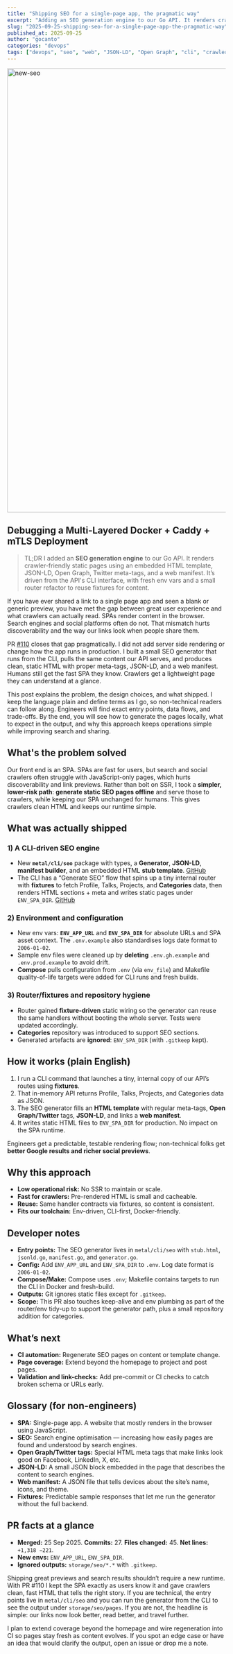 ```yaml
---
title: "Shipping SEO for a single-page app, the pragmatic way"
excerpt: "Adding an SEO generation engine to our Go API. It renders crawler-friendly static pages using an embedded HTML template, JSON-LD, Open Graph and Twitter meta tags, and a web manifest."
slug: "2025-09-25-shipping-seo-for-a-single-page-app-the-pragmatic-way"
published_at: 2025-09-25
author: "gocanto"
categories: "devops"
tags: ["devops", "seo", "web", "JSON-LD", "Open Graph", "cli", "crawlers"]
---
```


<img width="1536" height="1024" alt="new-seo" src="https://github.com/user-attachments/assets/12848e3f-baef-4c93-a050-61574a756f13" />


## Debugging a Multi-Layered Docker + Caddy + mTLS Deployment

> TL;DR
> I added an **SEO generation engine** to our Go API. It renders crawler-friendly static pages using an embedded HTML template, JSON-LD, Open Graph, Twitter meta-tags, and a web manifest. 
> It’s driven from the API's CLI interface, with fresh env vars and a small router refactor to reuse fixtures for content.

If you have ever shared a link to a single page app and seen a blank or generic preview, you have met the gap between great user experience and what crawlers can actually read. 
SPAs render content in the browser. Search engines and social platforms often do not. That mismatch hurts discoverability and the way our links look when people share them.

PR [#110](https://github.com/oullin/api/pull/110) closes that gap pragmatically. I did not add server side rendering or change how the app runs in production. 
I built a small SEO generator that runs from the CLI, pulls the same content our API serves, and produces clean, static HTML with proper meta-tags, JSON-LD, and a web manifest. 
Humans still get the fast SPA they know. Crawlers get a lightweight page they can understand at a glance.

This post explains the problem, the design choices, and what shipped. I keep the language plain and define terms as I go, so non-technical readers can follow along. 
Engineers will find exact entry points, data flows, and trade-offs. By the end, you will see how to generate the pages locally, what to expect in the output, and why 
this approach keeps operations simple while improving search and sharing.


## What's the problem solved

Our front end is an SPA. SPAs are fast for users, but search and social crawlers often struggle with JavaScript-only pages, 
which hurts discoverability and link previews. Rather than bolt on SSR, I took a **simpler, lower-risk path**: **generate static 
SEO pages offline** and serve those to crawlers, while keeping our SPA unchanged for humans. This gives crawlers clean HTML and keeps our runtime simple.

## What was actually shipped

### 1) A CLI-driven SEO engine

-   New **`metal/cli/seo`** package with types, a **Generator**, **JSON-LD**, **manifest builder**, and an embedded HTML **stub template**. [GitHub](https://github.com/oullin/api/pull/110)
-   The CLI has a “Generate SEO” flow that spins up a tiny internal router with **fixtures** to fetch Profile, Talks, Projects, and **Categories** data, then renders HTML sections + meta and writes static pages under `ENV_SPA_DIR`. [GitHub](https://github.com/oullin/web/pull/64/files)


### 2) Environment and configuration

-   New env vars: **`ENV_APP_URL`** and **`ENV_SPA_DIR`** for absolute URLs and SPA asset context. The `.env.example` also standardises logs date format to `2006-01-02`.
-   Sample env files were cleaned up by **deleting** `.env.gh.example` and `.env.prod.example` to avoid drift.
-   **Compose** pulls configuration from `.env` (via `env_file`) and Makefile quality-of-life targets were added for CLI runs and fresh builds.


### 3) Router/fixtures and repository hygiene

-   Router gained **fixture-driven** static wiring so the generator can reuse the same handlers without booting the whole server. Tests were updated accordingly.
-   **Categories** repository was introduced to support SEO sections.
-   Generated artefacts are **ignored**: `ENV_SPA_DIR` (with `.gitkeep` kept).

## How it works (plain English)

1.  I run a CLI command that launches a tiny, internal copy of our API’s routes using **fixtures**.
2.  That in-memory API returns Profile, Talks, Projects, and Categories data as JSON.
3.  The SEO generator fills an **HTML template** with regular meta-tags, **Open Graph/Twitter** tags, **JSON-LD**, and links a **web manifest**.
4.  It writes static HTML files to `ENV_SPA_DIR` for production. No impact on the SPA runtime.

Engineers get a predictable, testable rendering flow; non-technical folks get **better Google results and richer social previews**.

## Why this approach

-   **Low operational risk:** No SSR to maintain or scale.
-   **Fast for crawlers:** Pre-rendered HTML is small and cacheable.
-   **Reuse:** Same handler contracts via fixtures, so content is consistent.
-   **Fits our toolchain:** Env-driven, CLI-first, Docker-friendly.

## Developer notes

-   **Entry points:** The SEO generator lives in `metal/cli/seo` with `stub.html`, `jsonld.go`, `manifest.go`, and `generator.go`.
-   **Config:** Add `ENV_APP_URL` and `ENV_SPA_DIR` to `.env`. Log date format is `2006-01-02`.
-   **Compose/Make:** Compose uses `.env`; Makefile contains targets to run the CLI in Docker and fresh-build.
-   **Outputs:** Git ignores static files except for `.gitkeep`.
-   **Scope:** This PR also touches keep-alive and env plumbing as part of the router/env tidy-up to support the generator path, plus a small repository addition for categories.

## What’s next

-   **CI automation:** Regenerate SEO pages on content or template change.
-   **Page coverage:** Extend beyond the homepage to project and post pages.
-   **Validation and link-checks:** Add pre-commit or CI checks to catch broken schema or URLs early.


## Glossary (for non-engineers)

-   **SPA:** Single-page app. A website that mostly renders in the browser using JavaScript.
-   **SEO:** Search engine optimisation — increasing how easily pages are found and understood by search engines.
-   **Open Graph/Twitter tags:** Special HTML meta tags that make links look good on Facebook, LinkedIn, X, etc.
-   **JSON-LD:** A small JSON block embedded in the page that describes the content to search engines.
-   **Web manifest:** A JSON file that tells devices about the site’s name, icons, and theme.
-   **Fixtures:** Predictable sample responses that let me run the generator without the full backend.


## PR facts at a glance

-   **Merged:** 25 Sep 2025. **Commits:** 27. **Files changed:** 45. **Net lines:** `+1,318 −221`.
-   **New envs:** `ENV_APP_URL`, `ENV_SPA_DIR`.
-   **Ignored outputs:** `storage/seo/*.*` with `.gitkeep`.

Shipping great previews and search results shouldn’t require a new runtime. With PR #110 I kept the SPA exactly as users 
know it and gave crawlers clean, fast HTML that tells the right story. If you are technical, the entry points live in 
`metal/cli/seo` and you can run the generator from the CLI to see the output under `storage/seo/pages`. If you are not, 
the headline is simple: our links now look better, read better, and travel further.

I plan to extend coverage beyond the homepage and wire regeneration into CI so pages stay fresh as content evolves. 
If you spot an edge case or have an idea that would clarify the output, open an issue or drop me a note.




